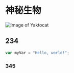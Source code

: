 # 神秘生物

![Image of Yaktocat](https://octodex.github.com/images/yaktocat.png)

## 234

``` javascript
var myVar = "Hello, world!";
```

### 345
